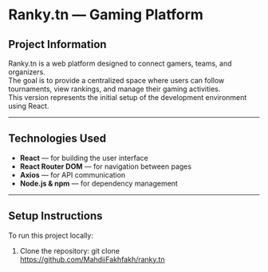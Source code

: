 # Ranky.tn — Gaming Platform

## Project Information
Ranky.tn is a web platform designed to connect gamers, teams, and organizers.  
The goal is to provide a centralized space where users can follow tournaments, view rankings, and manage their gaming activities.  
This version represents the initial setup of the development environment using React.

-----------------------------------------------------------------------------------------------------------------------------------

## Technologies Used
- **React** — for building the user interface  
- **React Router DOM** — for navigation between pages  
- **Axios** — for API communication  
- **Node.js & npm** — for dependency management  

-----------------------------------------------------------------------------------------------------------------------------------

## Setup Instructions
To run this project locally:

1. Clone the repository:
   git clone https://github.com/MahdiiFakhfakh/ranky.tn
